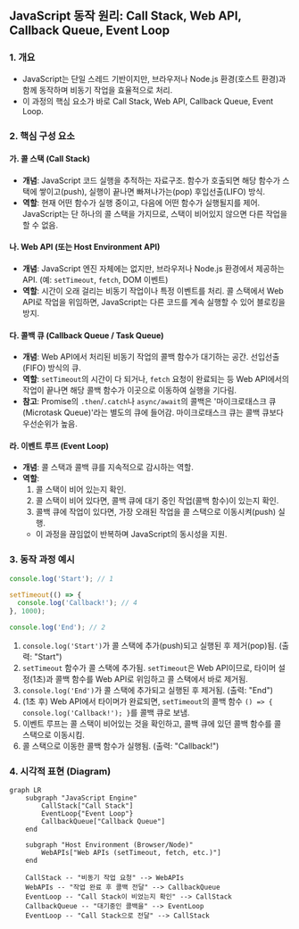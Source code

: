 ## JavaScript 동작 원리: Call Stack, Web API, Callback Queue, Event Loop

### 1. 개요

- JavaScript는 단일 스레드 기반이지만, 브라우저나 Node.js 환경(호스트 환경)과 함께 동작하며 비동기 작업을 효율적으로 처리.
- 이 과정의 핵심 요소가 바로 Call Stack, Web API, Callback Queue, Event Loop.

### 2. 핵심 구성 요소

#### 가. 콜 스택 (Call Stack)

- **개념**: JavaScript 코드 실행을 추적하는 자료구조. 함수가 호출되면 해당 함수가 스택에 쌓이고(push), 실행이 끝나면 빠져나가는(pop) 후입선출(LIFO) 방식.
- **역할**: 현재 어떤 함수가 실행 중이고, 다음에 어떤 함수가 실행될지를 제어. JavaScript는 단 하나의 콜 스택을 가지므로, 스택이 비어있지 않으면 다른 작업을 할 수 없음.

#### 나. Web API (또는 Host Environment API)

- **개념**: JavaScript 엔진 자체에는 없지만, 브라우저나 Node.js 환경에서 제공하는 API. (예: `setTimeout`, `fetch`, DOM 이벤트)
- **역할**: 시간이 오래 걸리는 비동기 작업이나 특정 이벤트를 처리. 콜 스택에서 Web API로 작업을 위임하면, JavaScript는 다른 코드를 계속 실행할 수 있어 블로킹을 방지.

#### 다. 콜백 큐 (Callback Queue / Task Queue)

- **개념**: Web API에서 처리된 비동기 작업의 콜백 함수가 대기하는 공간. 선입선출(FIFO) 방식의 큐.
- **역할**: `setTimeout`의 시간이 다 되거나, `fetch` 요청이 완료되는 등 Web API에서의 작업이 끝나면 해당 콜백 함수가 이곳으로 이동하여 실행을 기다림.
- **참고**: Promise의 `.then`/`.catch`나 `async/await`의 콜백은 '마이크로태스크 큐(Microtask Queue)'라는 별도의 큐에 들어감. 마이크로태스크 큐는 콜백 큐보다 우선순위가 높음.

#### 라. 이벤트 루프 (Event Loop)

- **개념**: 콜 스택과 콜백 큐를 지속적으로 감시하는 역할.
- **역할**:
    1. 콜 스택이 비어 있는지 확인.
    2. 콜 스택이 비어 있다면, 콜백 큐에 대기 중인 작업(콜백 함수)이 있는지 확인.
    3. 콜백 큐에 작업이 있다면, 가장 오래된 작업을 콜 스택으로 이동시켜(push) 실행.
    - 이 과정을 끊임없이 반복하며 JavaScript의 동시성을 지원.

### 3. 동작 과정 예시


```javascript
console.log('Start'); // 1

setTimeout(() => {
  console.log('Callback!'); // 4
}, 1000);

console.log('End'); // 2
```

1.  `console.log('Start')`가 콜 스택에 추가(push)되고 실행된 후 제거(pop)됨. (출력: "Start")
2.  `setTimeout` 함수가 콜 스택에 추가됨. `setTimeout`은 Web API이므로, 타이머 설정(1초)과 콜백 함수를 Web API로 위임하고 콜 스택에서 바로 제거됨.
3.  `console.log('End')`가 콜 스택에 추가되고 실행된 후 제거됨. (출력: "End")
4.  (1초 후) Web API에서 타이머가 완료되면, `setTimeout`의 콜백 함수 `() => { console.log('Callback!'); }`를 콜백 큐로 보냄.
5.  이벤트 루프는 콜 스택이 비어있는 것을 확인하고, 콜백 큐에 있던 콜백 함수를 콜 스택으로 이동시킴.
6.  콜 스택으로 이동한 콜백 함수가 실행됨. (출력: "Callback!")

### 4. 시각적 표현 (Diagram)

```mermaid
graph LR
    subgraph "JavaScript Engine"
        CallStack["Call Stack"]
        EventLoop{"Event Loop"}
        CallbackQueue["Callback Queue"]
    end

    subgraph "Host Environment (Browser/Node)"
        WebAPIs["Web APIs (setTimeout, fetch, etc.)"]
    end

    CallStack -- "비동기 작업 요청" --> WebAPIs
    WebAPIs -- "작업 완료 후 콜백 전달" --> CallbackQueue
    EventLoop -- "Call Stack이 비었는지 확인" --> CallStack
    CallbackQueue -- "대기중인 콜백을" --> EventLoop
    EventLoop -- "Call Stack으로 전달" --> CallStack
```
